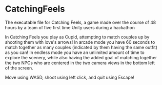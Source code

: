 # CatchingFeels
The executable file for Catching Feels, a game made over the course of 48 hours by a team of five first time Unity users during a hackathon

In Catching Feels you play as Cupid, attempting to match couples up by shooting them with love's arrows! In arcade mode you have 60 seconds to match together as many couples (indicated by them having the same outfit) as you can! In endless mode you have an unlimited amount of time to explore the scenery, while also having the added goal of matching together the two NPCs who are centered in the two camera views in the bottom left of the screen.

Move using WASD, shoot using left click, and quit using Escape!

